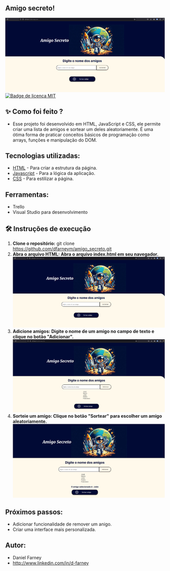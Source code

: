 ## Amigo secreto!

![Print da pág1.](<Amigo secreto 1.png>)
[![Badge de licença MIT](https://img.shields.io/badge/License-MIT-yellow.svg)](https://opensource.org/licenses/MIT)

## ✨ Como foi feito ?
 - Esse projeto foi desenvolvido em HTML, JavaScript e CSS, ele permite criar uma lista de amigos e sortear um deles aleatoriamente. É uma ótima forma de praticar conceitos básicos de programação como arrays, funções e manipulação do DOM.

## Tecnologias utilizadas:

 - [HTML](https://www.w3schools.com/html/) - Para criar a estrutura da página.
 - [Javascript](https://developer.mozilla.org/pt-BR/docs/Web/JavaScript) - Para a lógica da aplicação.
 - [CSS](https://developer.mozilla.org/pt-BR/docs/Web/CSS) - Para estilizar a página.

 ## Ferramentas: 

- Trello
- Visual Studio para desenvolvimento

 ## 🛠️ Instruções de execução

 1. **Clone o repositório:** git clone https://github.com/dfarneym/amigo_secreto.git
 2. **Abra o arquivo HTML: Abra o arquivo index.html em seu navegador.**
 ![Print da pág1.](<Amigo secreto 1-1.png>)
 3. **Adicione amigos: Digite o nome de um amigo no campo de texto e clique no botão "Adicionar".**
 ![Print da pág2.](<Amigo secreto 2.jpg>)
 4. **Sorteie um amigo: Clique no botão "Sortear" para escolher um amigo aleatoriamente.**
 ![Print da pág3.](<Amigo secreto 3.jpg>)

 ## Próximos passos:
 - Adicionar funcionalidade de remover um anigo.
 - Criar uma interface mais personalizada. 

## Autor:
- Daniel Farney
- http://www.linkedin.com/in/d-farney

